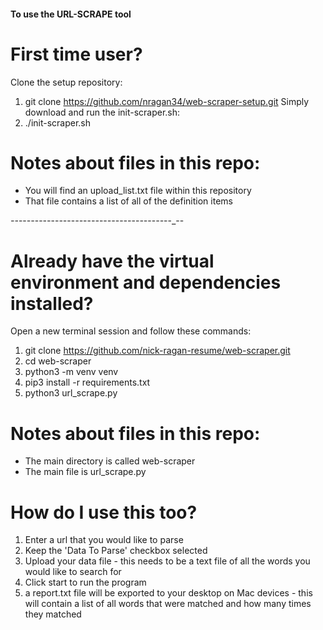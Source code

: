 #### To use the URL-SCRAPE tool

# First time user?
Clone the setup repository:
1. git clone https://github.com/nragan34/web-scraper-setup.git
Simply download and run the init-scraper.sh:
2. ./init-scraper.sh

# Notes about files in this repo:
- You will find an upload_list.txt file within this repository
- That file contains a list of all of the definition items

_--_--_--_--_--_--_--_--_--_--_--_--_--_--_--_--_--_--_--_--_--

# Already have the virtual environment and dependencies installed?
Open a new terminal session and follow these commands:
1. git clone https://github.com/nick-ragan-resume/web-scraper.git
2. cd web-scraper
3. python3 -m venv venv
4. pip3 install -r requirements.txt
5. python3 url_scrape.py

# Notes about files in this repo:
  - The main directory is called web-scraper 
  - The main file is url_scrape.py




# How do I use this too? 
1. Enter a url that you would like to parse
2. Keep the 'Data To Parse' checkbox selected
3. Upload your data file - this needs to be a text file of all the words you would like to search for
4. Click start to run the program
5. a report.txt file will be exported to your desktop on Mac devices - this will contain a list of all words that were matched and how many
   times they matched






